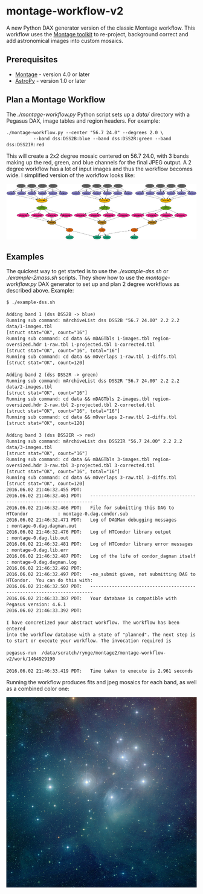 # montage-workflow-v2

A new Python DAX generator version of the classic Montage workflow. This workflow uses the [Montage
toolkit](http://montage.ipac.caltech.edu) to re-project, background correct and add astronomical
images into custom mosaics.

## Prerequisites

 * [Montage](http://montage.ipac.caltech.edu) - version 4.0 or later
 * [AstroPy](http://www.astropy.org/) - version 1.0 or later

## Plan a Montage Workflow

The _./montage-workflow.py_ Python script sets up a _data/_ directory with a Pegasus DAX,
image tables and region headers. For example:

    ./montage-workflow.py --center "56.7 24.0" --degrees 2.0 \
              --band dss:DSS2B:blue --band dss:DSS2R:green --band dss:DSS2IR:red

This will create a 2x2 degree mosaic centered on 56.7 24.0, with 3 bands making up the
red, green, and blue channels for the final JPEG output. A 2 degree workflow has a lot
of input images and thus the workflow becomes wide. I simplified version of the workflow
looks like:

![DAX 1](docs/images/dax1.png?raw=true "DAX 1")

## Examples

The quickest way to get started is to use the _./example-dss.sh_ or _./example-2mass.sh_
scripts. They show how to use the _montage-workflow.py_ DAX generator to set up and plan
2 degree workflows as described above. Example:

    $ ./example-dss.sh 
    
    Adding band 1 (dss DSS2B -> blue)
    Running sub command: mArchiveList dss DSS2B "56.7 24.00" 2.2 2.2 data/1-images.tbl
    [struct stat="OK", count="16"]
    Running sub command: cd data && mDAGTbls 1-images.tbl region-oversized.hdr 1-raw.tbl 1-projected.tbl 1-corrected.tbl
    [struct stat="OK", count="16", total="16"]
    Running sub command: cd data && mOverlaps 1-raw.tbl 1-diffs.tbl
    [struct stat="OK", count=120]
    
    Adding band 2 (dss DSS2R -> green)
    Running sub command: mArchiveList dss DSS2R "56.7 24.00" 2.2 2.2 data/2-images.tbl
    [struct stat="OK", count="16"]
    Running sub command: cd data && mDAGTbls 2-images.tbl region-oversized.hdr 2-raw.tbl 2-projected.tbl 2-corrected.tbl
    [struct stat="OK", count="16", total="16"]
    Running sub command: cd data && mOverlaps 2-raw.tbl 2-diffs.tbl
    [struct stat="OK", count=120]
    
    Adding band 3 (dss DSS2IR -> red)
    Running sub command: mArchiveList dss DSS2IR "56.7 24.00" 2.2 2.2 data/3-images.tbl
    [struct stat="OK", count="16"]
    Running sub command: cd data && mDAGTbls 3-images.tbl region-oversized.hdr 3-raw.tbl 3-projected.tbl 3-corrected.tbl
    [struct stat="OK", count="16", total="16"]
    Running sub command: cd data && mOverlaps 3-raw.tbl 3-diffs.tbl
    [struct stat="OK", count=120]
    2016.06.02 21:46:32.455 PDT:    
    2016.06.02 21:46:32.461 PDT:   ----------------------------------------------------------------------- 
    2016.06.02 21:46:32.466 PDT:   File for submitting this DAG to HTCondor           : montage-0.dag.condor.sub 
    2016.06.02 21:46:32.471 PDT:   Log of DAGMan debugging messages                 : montage-0.dag.dagman.out 
    2016.06.02 21:46:32.476 PDT:   Log of HTCondor library output                     : montage-0.dag.lib.out 
    2016.06.02 21:46:32.481 PDT:   Log of HTCondor library error messages             : montage-0.dag.lib.err 
    2016.06.02 21:46:32.487 PDT:   Log of the life of condor_dagman itself          : montage-0.dag.dagman.log 
    2016.06.02 21:46:32.492 PDT:    
    2016.06.02 21:46:32.497 PDT:   -no_submit given, not submitting DAG to HTCondor.  You can do this with: 
    2016.06.02 21:46:32.507 PDT:   ----------------------------------------------------------------------- 
    2016.06.02 21:46:33.387 PDT:   Your database is compatible with Pegasus version: 4.6.1 
    2016.06.02 21:46:33.392 PDT:   
    
    I have concretized your abstract workflow. The workflow has been entered 
    into the workflow database with a state of "planned". The next step is 
    to start or execute your workflow. The invocation required is
    
    pegasus-run  /data/scratch/rynge/montage2/montage-workflow-v2/work/1464929190
    
    2016.06.02 21:46:33.419 PDT:   Time taken to execute is 2.961 seconds 


Running the workflow produces fits and jpeg mosaics for each band, as well as a combined color one:

![Pleiades](docs/images/pleiades.jpg?raw=true "Pleiades")


